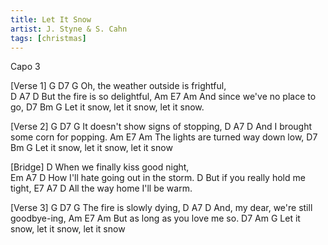 ```yaml
---
title: Let It Snow
artist: J. Styne & S. Cahn
tags: [christmas]
---
```

Capo 3

[Verse 1]
        G          D7      G
Oh, the weather outside is frightful,    
        D       A7   D
But the fire is so delightful, 
    Am             E7       Am
And since we've no place to go, 
       D7           Bm           G
Let it snow, let it snow, let it snow.

[Verse 2]
   G            D7       G
It doesn't show signs of stopping, 
      D            A7       D
And I brought some corn for popping. 
    Am                E7       Am
The lights are turned way down low, 
       D7           Bm           G
Let it snow, let it snow, let it snow 

[Bridge]
        D
When we finally kiss good night,    
         Em         A7         D
How I'll hate going out in the storm. 
       D
But if you really hold me tight, 
E7          A7           D
All the way home I'll be warm. 

[Verse 3]
    G       D7     G
The fire is slowly dying, 
        D           A7        D
And, my dear, we're still goodbye-ing, 
       Am          E7      Am
But as long as you love me so. 
       D7           Am           G
Let it snow, let it snow, let it snow